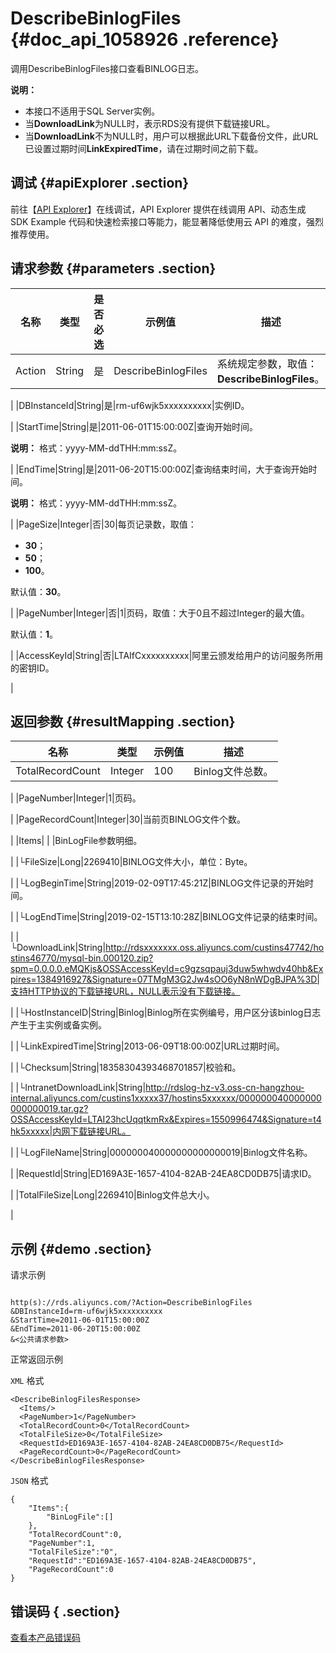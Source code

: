 # DescribeBinlogFiles {#doc_api_1058926 .reference}

调用DescribeBinlogFiles接口查看BINLOG日志。

**说明：** 

-   本接口不适用于SQL Server实例。
-   当**DownloadLink**为NULL时，表示RDS没有提供下载链接URL。
-   当**DownloadLink**不为NULL时，用户可以根据此URL下载备份文件，此URL已设置过期时间**LinkExpiredTime**，请在过期时间之前下载。

## 调试 {#apiExplorer .section}

前往【[API Explorer](https://api.aliyun.com/#product=Rds&api=DescribeBinlogFiles)】在线调试，API Explorer 提供在线调用 API、动态生成 SDK Example 代码和快速检索接口等能力，能显著降低使用云 API 的难度，强烈推荐使用。

## 请求参数 {#parameters .section}

|名称|类型|是否必选|示例值|描述|
|--|--|----|---|--|
|Action|String|是|DescribeBinlogFiles|系统规定参数，取值：**DescribeBinlogFiles**。

 |
|DBInstanceId|String|是|rm-uf6wjk5xxxxxxxxxx|实例ID。

 |
|StartTime|String|是|2011-06-01T15:00:00Z|查询开始时间。

 **说明：** 格式：yyyy-MM-ddTHH:mm:ssZ。

 |
|EndTime|String|是|2011-06-20T15:00:00Z|查询结束时间，大于查询开始时间。

 **说明：** 格式：yyyy-MM-ddTHH:mm:ssZ。

 |
|PageSize|Integer|否|30|每页记录数，取值：

 -   **30**；
-   **50**；
-   **100**。

 默认值：**30**。

 |
|PageNumber|Integer|否|1|页码，取值：大于0且不超过Integer的最大值。

 默认值：**1**。

 |
|AccessKeyId|String|否|LTAIfCxxxxxxxxxx|阿里云颁发给用户的访问服务所用的密钥ID。

 |

## 返回参数 {#resultMapping .section}

|名称|类型|示例值|描述|
|--|--|---|--|
|TotalRecordCount|Integer|100|Binlog文件总数。

 |
|PageNumber|Integer|1|页码。

 |
|PageRecordCount|Integer|30|当前页BINLOG文件个数。

 |
|Items| | |BinLogFile参数明细。

 |
|└FileSize|Long|2269410|BINLOG文件大小，单位：Byte。

 |
|└LogBeginTime|String|2019-02-09T17:45:21Z|BINLOG文件记录的开始时间。

 |
|└LogEndTime|String|2019-02-15T13:10:28Z|BINLOG文件记录的结束时间。

 |
|└DownloadLink|String|http://rdsxxxxxxx.oss.aliyuncs.com/custins47742/hostins46770/mysql-bin.000120.zip?spm=0.0.0.0.eMQKjs&OSSAccessKeyId=c9gzsqpauj3duw5whwdv40hb&Expires=1384916927&Signature=07TMgM3G2Jw4sOO6yN8nWDgBJPA%3D|支持HTTP协议的下载链接URL，NULL表示没有下载链接。

 |
|└HostInstanceID|String|Binlog|Binlog所在实例编号，用户区分该binlog日志产生于主实例或备实例。

 |
|└LinkExpiredTime|String|2013-06-09T18:00:00Z|URL过期时间。

 |
|└Checksum|String|18358304393468701857|校验和。

 |
|└IntranetDownloadLink|String|http://rdslog-hz-v3.oss-cn-hangzhou-internal.aliyuncs.com/custins1xxxxx37/hostins5xxxxxx/000000040000000000000019.tar.gz?OSSAccessKeyId=LTAI23hcUqqtkmRx&Expires=1550996474&Signature=t4hk5xxxxx|内网下载链接URL。

 |
|└LogFileName|String|000000040000000000000019|Binlog文件名称。

 |
|RequestId|String|ED169A3E-1657-4104-82AB-24EA8CD0DB75|请求ID。

 |
|TotalFileSize|Long|2269410|Binlog文件总大小。

 |

## 示例 {#demo .section}

请求示例

``` {#request_demo}

http(s)://rds.aliyuncs.com/?Action=DescribeBinlogFiles
&DBInstanceId=rm-uf6wjk5xxxxxxxxxx
&StartTime=2011-06-01T15:00:00Z
&EndTime=2011-06-20T15:00:00Z
&<公共请求参数>

```

正常返回示例

`XML` 格式

``` {#xml_return_success_demo}
<DescribeBinlogFilesResponse>
  <Items/>
  <PageNumber>1</PageNumber>
  <TotalRecordCount>0</TotalRecordCount>
  <TotalFileSize>0</TotalFileSize>
  <RequestId>ED169A3E-1657-4104-82AB-24EA8CD0DB75</RequestId>
  <PageRecordCount>0</PageRecordCount>
</DescribeBinlogFilesResponse>

```

`JSON` 格式

``` {#json_return_success_demo}
{
	"Items":{
		"BinLogFile":[]
	},
	"TotalRecordCount":0,
	"PageNumber":1,
	"TotalFileSize":"0",
	"RequestId":"ED169A3E-1657-4104-82AB-24EA8CD0DB75",
	"PageRecordCount":0
}
```

## 错误码 { .section}

[查看本产品错误码](https://error-center.aliyun.com/status/product/Rds)


